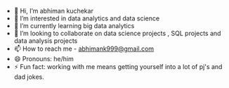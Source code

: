 - 👋 Hi, I’m abhiman kuchekar
- 👀 I’m interested in data analytics and data science
- 🌱 I’m currently learning big data analytics
- 💞️ I’m looking to collaborate on data science projects , SQL projects and data analysis projects
- 📫 How to reach me - abhimank999@gmail.com
- 😄 Pronouns: he/him
- ⚡ Fun fact: working with me means getting yourself into a lot of pj's and dad jokes.

<!---
AB-mann/AB-mann is a ✨ special ✨ repository because its `README.md` (this file) appears on your GitHub profile.
You can click the Preview link to take a look at your changes.
--->
